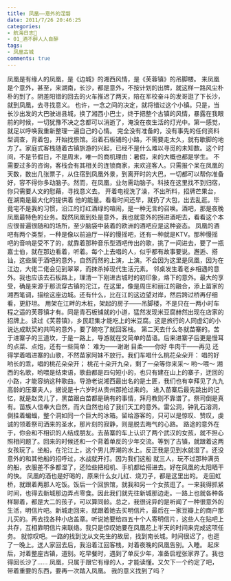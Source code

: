 ```yaml
---
title: 凤凰——意外的涅磐
date: 2011/7/26 20:46:25
categories:
- 航海日志🚢
- 01_酒不醉人人自醉
tags:
- 凤凰古城
comments: true
---
```


凤凰是有缘人的凤凰，是《边城》的湘西风情，是《芙蓉镇》的吊脚楼。
来凤凰是个意外，甚至，来湖南，长沙，都是意外，不按计划的出牌，就这样一路风尘朴朴的到了。阴差阳错的回去的火车推迟了两天，陪在军校奋斗的发哥逛了下长沙，就到凤凰，去寻找意义。
也许，一念之间的决定，就将错过这个小镇。只是，当长沙出发的大巴驶进县城，换了湘西小巴士，终于把整个古镇的风情，暴露在我眼前的时候，一切犹豫不决之念都可以消逝了，淹没在夜生活的灯光中。第一感觉，就足以呼唤我重新整理一遍自己的心情。
完全没有准备的，没有事先的任何资料型调查，背着包，开始找旅馆。沿着石板铺的小路，不需要走太久，就有歇脚的地方了。家庭式客栈随着古镇旅游的兴起，已经不是什么难以寻觅的未知数。这个时间，不是节假日，不是周末，唯一的商机理由：暑假，来的大概也都是学生。
不需要过多的咨询，客栈会有其相关的连锁商家，来欢迎客人。只需报个呆在凤凰的天数，数出几张票子，从住宿到凤凰外景，到离开时的大巴，一切都可以帮你准备好，容不得你多动脑子。然而，在凤凰，业勿需动脑子。科技在这里找不到归宿，你只需要人文的慰藉，寻找意义去。
开着电视洗了澡，不出所料，招牌芒果台，在湖南是最大化的提供着 他的能量。看看时间还早，就扔了大包，出去乱逛。毕竟宅不是我的习惯，沿江的灯红酒绿的喧闹，是一种无言的召唤。酒吧，那是夜晚凤凰最特色的业务。既然凤凰到处是意外，我也就意外的拐进酒吧去，看看这个本应很普遍很随和的场所，至少脑袋中装着的欧洲的酒吧应是这种姿态。
凤凰的酒吧有两个类型，一种是像以前迪厅一样的慢摇吧，还有一种就是KTV。那种慢摇吧的音响是受不了的，就靠着那种音乐型酒吧传出的歌，挑了一间进去，要了一瓶嘉士伯，就在那边看着，听着。每个上去唱的人，似乎都有故事要说。邂逅、搭讪，这些属于酒吧的意外，自然而然的上演，上演。不会因为这里是凤凰，因为在江边，大佬二佬会见到翠翠，而抹杀掉现代生活元素。
邻桌发生着老乡相遇的意外。我也应该去石板路上，理清一下刚进古城时的初印象，烙下的意外。最大的享受，确是来源于那流穿古镇的沱江，在这里，像是周庄和丽江的融合，添上苗家的湘西笔调，描绘这座边城。还有什么，比在江的这边望对岸，然后跨过桥再仔细看，更舒坦。
用架在江畔的木桩，架起的房子——吊脚楼，不是只在一两小时车程之遥的芙蓉镇才有。同是青石板铺就的小道，猛然发现米豆腐赫然出现在店家的招牌上。读过《芙蓉镇》，乡民赶集才能吃上的米豆腐。这是旅行的人同虚幻的小说达成默契的共鸣的意外，要了碗吃了就回客栈。
第二天去什么冬就苗寨的。苦于进寨子的三道坎，于是一路上，导游就在交简单的苗语。后来进寨子后更是慢耳的点菜、点炮，还有一些简单：
                   难为——谢谢
                   目柔——你好
                   牛肉干——再见
还得学着唱进寨的山歌，不然苗家阿妹不放行。我们车唱什么桃花朵朵开：
                   唱的好哟长的乖，唱的桃花朵朵开；
                   桃花十朵开九朵，剩了一朵等你来采～
                   哟～喂～
湘西的名歌，哟喂是结束语，歌曲都是四句短小的，也只有建在山上的寨子，迂回的小路，才能容纳这种歌曲。导游老说湘西最出名的是土匪，我们也有幸拜见了九九高龄的压寨夫人，据说是十六岁时从贵州那抢过来的。
进入苗寨后最先跳出的记忆，就是赵灵儿了，黑苗跟白苗都是确有的事情，拜月教则不靠谱了。祭司倒是真有。苗族人信奉大自然，而大自然也给了我们天工的意外。雷公洞，钟乳石溶洞，倒挂着蝙蝠，整个洞如同一个巨大的冰箱。留给游客的，只可以是惊叹、赞叹，虔诚的领着祭司洒来的圣水，那片刻的寂静，则是脱去晦气的心路。
路途的意外在于，你会和不相识的人结成朋友。去苗寨的车上认识了两个武汉的女孩，就不担心照相问题了。回来的时候还和一个背着单反的少年交流。等到了古镇，就跟着这两女孩玩了。坐船，在沱江上，这个男儿弄潮的水上。反正我是见到水就湿了。还没意外的和其他船的招呼过，水战就开打。因为我们这船 就三人，玩不过那种满员的船，衣服差不多都湿了，还险些把相机、手机都给搭进去。好在凤凰的太阳晒干的快。
凤凰的酒也是好喝的，原来什么女儿红、烧刀子，都是这里出的。
走回虹桥，就跟着两那人吃饭。饭后一个回旅馆，就我和另一个女孩逛了。一来我得抓紧时间，也得去新城那边弄点零食。因此我们就先往新城那边走。一路上也就各种各样聊着，都是大二的孩子，可以算同龄。总之，我很诧异的是听闻了一种很意外的生活，明信片吧。新城走回来，就跟着她去买明信片，最后在一家豆瓣上的商户那儿买的。再去找各种小店盖章。听说她要给四五十个人寄明信片，这些人在贴吧上共存，互相靠明信片来联络。我只是惊叹她要在凤凰花上半天的时间来完成这项任务。
就惊叹吧。一路的找到沈从文先生的故居，找到南长城。时间很迟了，也逛了一晚上。送人家回去后，我沿着江回客栈，对着夜晚的凤凰告别。入睡。
起床后，对着整座古镇，道别。吃早餐时，遇到了单反少年，准备启程张家界了。我也得回长沙了……
凤凰，只属于跟它有缘的人，才能读懂。又欠下一个约定了吧，带着重要的东西，要再一次踏入凤凰。
我的意义找到了吗？
　　